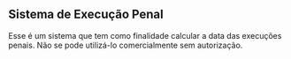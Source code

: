 ## Sistema de Execução Penal

Esse é um sistema que tem como finalidade calcular a data das execuções penais. Não se pode utilizá-lo comercialmente sem autorização.